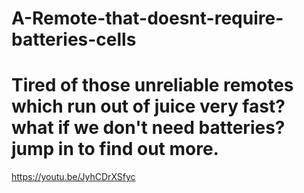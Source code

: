# A-Remote-that-doesnt-require-batteries-cells
# Tired of those unreliable remotes which run out of juice very fast? what if we don't need batteries? jump in to find out more.

https://youtu.be/JyhCDrXSfyc


